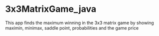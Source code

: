 # 3x3MatrixGame_java
This app finds the maximum winning in the 3x3 matrix game by showing maximin, minimax, saddle point, probabilities and the game price
